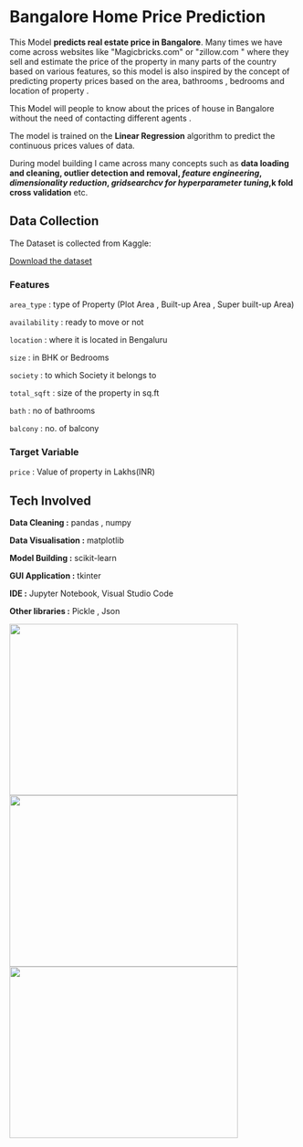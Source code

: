 # Bangalore Home Price Prediction

This Model **predicts real estate price in Bangalore**. Many times we have come across websites like "Magicbricks.com" or "zillow.com " where they sell and estimate the price of the property in many parts of the country based on various features, so this model is also inspired by the concept of predicting property prices based on the area, bathrooms , bedrooms and location of property . 

This Model will people to know about the prices of house in Bangalore without the need of contacting different agents .

The model is trained on the **Linear Regression** algorithm to predict the continuous prices values of data.

During model building I came across many concepts such as **data loading and cleaning, outlier detection and removal, *feature engineering*, *dimensionality reduction*, *gridsearchcv for hyperparameter tuning*,k fold cross validation** etc.

## Data Collection

The Dataset is collected from Kaggle:

[Download the dataset](https://www.kaggle.com/amitabhajoy/bengaluru-house-price-data)

### Features

`area_type`	: type of Property (Plot Area , Built-up Area , Super built-up Area)

`availability` : ready to move or not 

`location`	: where it is located in Bengaluru

`size`	:  in BHK or Bedrooms 

`society`	: to which Society it belongs to 

`total_sqft` : size of the property in sq.ft

`bath`	: no of bathrooms

`balcony` :  no. of balcony

### Target Variable

`price` : Value of property in Lakhs(INR)

## Tech Involved

**Data Cleaning :**  pandas , numpy 

**Data Visualisation :** matplotlib

**Model Building :** scikit-learn

**GUI Application :** tkinter

**IDE :** Jupyter Notebook, Visual Studio Code 

**Other libraries :** Pickle , Json

<img src="https://user-images.githubusercontent.com/68499759/131785593-4fff1630-9dc8-4c40-a718-210b233a0a0d.jpeg" width="400" height="300"><img src="https://user-images.githubusercontent.com/68499759/131786184-ccb34246-5031-44e2-9a00-09b2ef31d57c.jpeg" width="400" height="300"><img src="https://user-images.githubusercontent.com/68499759/131786271-8681b799-efa6-4f8f-9c26-9ab0bb081745.jpeg" width="400" height="300">
